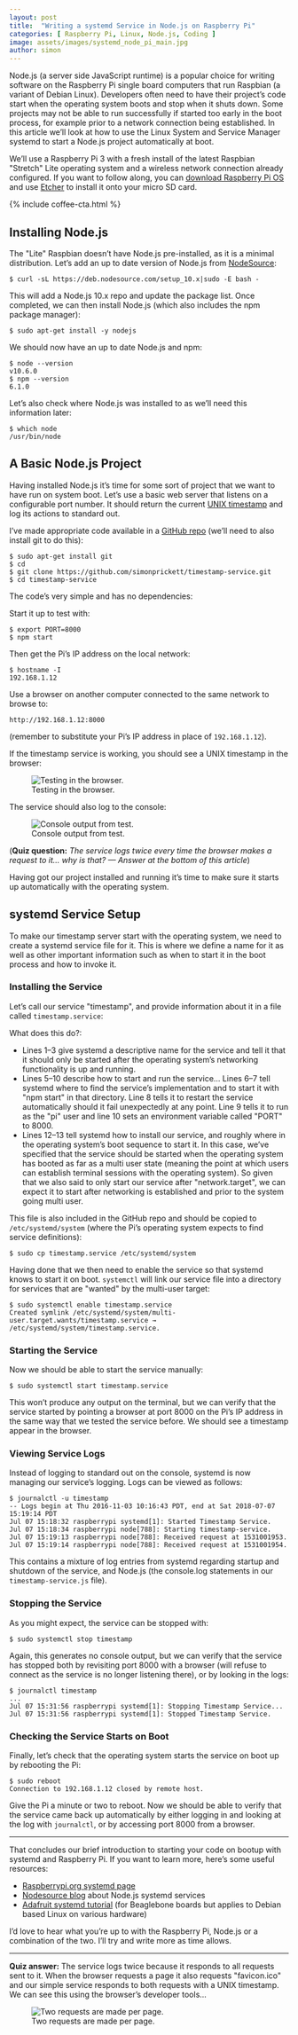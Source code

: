 ```yaml
---
layout: post
title:  "Writing a systemd Service in Node.js on Raspberry Pi"
categories: [ Raspberry Pi, Linux, Node.js, Coding ]
image: assets/images/systemd_node_pi_main.jpg
author: simon
---
```

Node.js (a server side JavaScript runtime) is a popular choice for writing software on the Raspberry Pi single board computers that run Raspbian (a variant of Debian Linux). Developers often need to have their project’s code start when the operating system boots and stop when it shuts down. Some projects may not be able to run successfully if started too early in the boot process, for example prior to a network connection being established. In this article we’ll look at how to use the Linux System and Service Manager systemd to start a Node.js project automatically at boot.

We’ll use a Raspberry Pi 3 with a fresh install of the latest Raspbian "Stretch" Lite operating system and a wireless network connection already configured. If you want to follow along, you can [download Raspberry Pi OS](https://www.raspberrypi.com/software/) and use [Etcher](https://www.balena.io/etcher/) to install it onto your micro SD card.

{% include coffee-cta.html %}

## Installing Node.js

The "Lite" Raspbian doesn’t have Node.js pre-installed, as it is a minimal distribution. Let’s add an up to date version of Node.js from [NodeSource](https://nodesource.com/):

```
$ curl -sL https://deb.nodesource.com/setup_10.x|sudo -E bash -
```

This will add a Node.js 10.x repo and update the package list. Once completed, we can then install Node.js (which also includes the npm package manager):

```
$ sudo apt-get install -y nodejs
```

We should now have an up to date Node.js and npm:

```
$ node --version
v10.6.0
$ npm --version
6.1.0
```

Let’s also check where Node.js was installed to as we’ll need this information later:

```
$ which node
/usr/bin/node
```

## A Basic Node.js Project

Having installed Node.js it’s time for some sort of project that we want to have run on system boot. Let’s use a basic web server that listens on a configurable port number. It should return the current [UNIX timestamp](https://www.unixtimestamp.com/) and log its actions to standard out.

I’ve made appropriate code available in a [GitHub repo](https://github.com/simonprickett/timestamp-service) (we’ll need to also install git to do this):

```
$ sudo apt-get install git
$ cd
$ git clone https://github.com/simonprickett/timestamp-service.git
$ cd timestamp-service
```

The code’s very simple and has no dependencies:

<script src="https://gist.github.com/simonprickett/5a7907f48c81b2d256cfafabb3277bd3.js"></script>

Start it up to test with:

```
$ export PORT=8000
$ npm start
```

Then get the Pi’s IP address on the local network:

```
$ hostname -I
192.168.1.12
```

Use a browser on another computer connected to the same network to browse to:

```
http://192.168.1.12:8000
```

(remember to substitute your Pi’s IP address in place of `192.168.1.12`).

If the timestamp service is working, you should see a UNIX timestamp in the browser:

<figure class="figure">
  <img src="{{ site.baseurl }}/assets/images/systemd_node_pi_testing_browser.png" class="figure-img img-fluid" alt="Testing in the browser.">
  <figcaption class="figure-caption text-center">Testing in the browser.</figcaption>
</figure>

The service should also log to the console:

<figure class="figure">
  <img src="{{ site.baseurl }}/assets/images/systemd_node_pi_timestamp_console.png" class="figure-img img-fluid" alt="Console output from test.">
  <figcaption class="figure-caption text-center">Console output from test.</figcaption>
</figure>

(**Quiz question:** _The service logs twice every time the browser makes a request to it... why is that? — Answer at the bottom of this article_)

Having got our project installed and running it’s time to make sure it starts up automatically with the operating system.

## systemd Service Setup

To make our timestamp server start with the operating system, we need to create a systemd service file for it. This is where we define a name for it as well as other important information such as when to start it in the boot process and how to invoke it.

### Installing the Service

Let’s call our service "timestamp", and provide information about it in a file called `timestamp.service`:

<script src="https://gist.github.com/simonprickett/88bcc7aa5db7b02df94362bfb0e32104.js"></script>

What does this do?:

* Lines 1–3 give systemd a descriptive name for the service and tell it that it should only be started after the operating system’s networking functionality is up and running.
* Lines 5–10 describe how to start and run the service… Lines 6–7 tell systemd where to find the service’s implementation and to start it with "npm start" in that directory. Line 8 tells it to restart the service automatically should it fail unexpectedly at any point. Line 9 tells it to run as the "pi" user and line 10 sets an environment variable called "PORT" to 8000.
* Lines 12–13 tell systemd how to install our service, and roughly where in the operating system’s boot sequence to start it. In this case, we’ve specified that the service should be started when the operating system has booted as far as a multi user state (meaning the point at which users can establish terminal sessions with the operating system). So given that we also said to only start our service after "network.target", we can expect it to start after networking is established and prior to the system going multi user.

This file is also included in the GitHub repo and should be copied to `/etc/systemd/system` (where the Pi’s operating system expects to find service definitions):

```
$ sudo cp timestamp.service /etc/systemd/system
```

Having done that we then need to enable the service so that systemd knows to start it on boot. `systemctl` will link our service file into a directory for services that are "wanted" by the multi-user target:

```
$ sudo systemctl enable timestamp.service
Created symlink /etc/systemd/system/multi-user.target.wants/timestamp.service → /etc/systemd/system/timestamp.service.
```

### Starting the Service

Now we should be able to start the service manually:

```
$ sudo systemctl start timestamp.service
```

This won’t produce any output on the terminal, but we can verify that the service started by pointing a browser at port 8000 on the Pi’s IP address in the same way that we tested the service before. We should see a timestamp appear in the browser.

### Viewing Service Logs
Instead of logging to standard out on the console, systemd is now managing our service’s logging. Logs can be viewed as follows:

```
$ journalctl -u timestamp
-- Logs begin at Thu 2016-11-03 10:16:43 PDT, end at Sat 2018-07-07 15:19:14 PDT
Jul 07 15:18:32 raspberrypi systemd[1]: Started Timestamp Service.
Jul 07 15:18:34 raspberrypi node[788]: Starting timestamp-service.
Jul 07 15:19:13 raspberrypi node[788]: Received request at 1531001953.
Jul 07 15:19:14 raspberrypi node[788]: Received request at 1531001954.
```

This contains a mixture of log entries from systemd regarding startup and shutdown of the service, and Node.js (the console.log statements in our `timestamp-service.js` file).

### Stopping the Service

As you might expect, the service can be stopped with:

```
$ sudo systemctl stop timestamp
```

Again, this generates no console output, but we can verify that the service has stopped both by revisiting port 8000 with a browser (will refuse to connect as the service is no longer listening there), or by looking in the logs:

```
$ journalctl timestamp
...
Jul 07 15:31:56 raspberrypi systemd[1]: Stopping Timestamp Service...
Jul 07 15:31:56 raspberrypi systemd[1]: Stopped Timestamp Service.
```

### Checking the Service Starts on Boot
Finally, let’s check that the operating system starts the service on boot up by rebooting the Pi:

```
$ sudo reboot
Connection to 192.168.1.12 closed by remote host.
```

Give the Pi a minute or two to reboot. Now we should be able to verify that the service came back up automatically by either logging in and looking at the log with `journalctl`, or by accessing port 8000 from a browser.

---

That concludes our brief introduction to starting your code on bootup with systemd and Raspberry Pi. If you want to learn more, here’s some useful resources:

* [Raspberrypi.org systemd page](https://www.raspberrypi.org/documentation/linux/usage/systemd.md)
* [Nodesource blog](https://nodesource.com/blog/running-your-node-js-app-with-systemd-part-1/) about Node.js systemd services
* [Adafruit systemd tutorial](https://learn.adafruit.com/running-programs-automatically-on-your-tiny-computer/systemd-writing-and-enabling-a-service) (for Beaglebone boards but applies to Debian based Linux on various hardware)

I’d love to hear what you’re up to with the Raspberry Pi, Node.js or a combination of the two. I’ll try and write more as time allows.

---

**Quiz answer:** The service logs twice because it responds to all requests sent to it. When the browser requests a page it also requests "favicon.ico" and our simple service responds to both requests with a UNIX timestamp. We can see this using the browser’s developer tools...

<figure class="figure">
  <img src="{{ site.baseurl }}/assets/images/systemd_node_pi_network_tools.png" class="figure-img img-fluid" alt="Two requests are made per page.">
  <figcaption class="figure-caption text-center">Two requests are made per page.</figcaption>
</figure>
